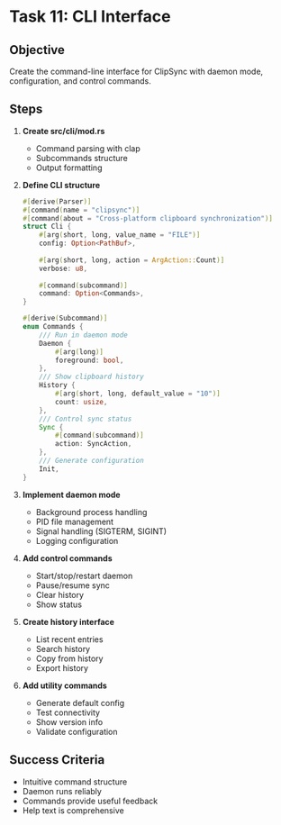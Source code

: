 # Task 11: CLI Interface

## Objective
Create the command-line interface for ClipSync with daemon mode, configuration, and control commands.

## Steps

1. **Create src/cli/mod.rs**
   - Command parsing with clap
   - Subcommands structure
   - Output formatting

2. **Define CLI structure**
   ```rust
   #[derive(Parser)]
   #[command(name = "clipsync")]
   #[command(about = "Cross-platform clipboard synchronization")]
   struct Cli {
       #[arg(short, long, value_name = "FILE")]
       config: Option<PathBuf>,
       
       #[arg(short, long, action = ArgAction::Count)]
       verbose: u8,
       
       #[command(subcommand)]
       command: Option<Commands>,
   }
   
   #[derive(Subcommand)]
   enum Commands {
       /// Run in daemon mode
       Daemon {
           #[arg(long)]
           foreground: bool,
       },
       /// Show clipboard history
       History {
           #[arg(short, long, default_value = "10")]
           count: usize,
       },
       /// Control sync status
       Sync {
           #[command(subcommand)]
           action: SyncAction,
       },
       /// Generate configuration
       Init,
   }
   ```

3. **Implement daemon mode**
   - Background process handling
   - PID file management
   - Signal handling (SIGTERM, SIGINT)
   - Logging configuration

4. **Add control commands**
   - Start/stop/restart daemon
   - Pause/resume sync
   - Clear history
   - Show status

5. **Create history interface**
   - List recent entries
   - Search history
   - Copy from history
   - Export history

6. **Add utility commands**
   - Generate default config
   - Test connectivity
   - Show version info
   - Validate configuration

## Success Criteria
- Intuitive command structure
- Daemon runs reliably
- Commands provide useful feedback
- Help text is comprehensive